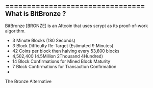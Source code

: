 ================================
What is BitBronze ?
----------------

BitBronze [BRONZE] is an Altcoin that uses scrypt as its proof-of-work algorithm.
 - 3 Minute Blocks (180 Seconds)
 - 3 Block Difficulty Re-Target (Estimated 9 Minutes)
 - 42 Coins per block then halving every 53,600 blocks
 - 4,502,400 (4.5Million 2Thousand 4Hundred)
 - 14 Block Confirmations for Mined Block Maturity
 - 7 Block Confirmations for Transaction Confirmation
 - 
 The Bronze Alternative
